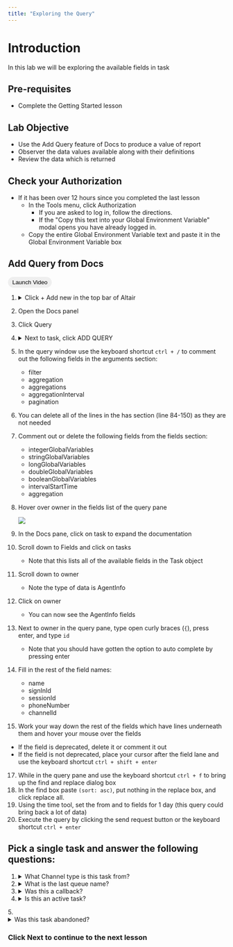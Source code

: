 ```yaml
---
title: "Exploring the Query"
---
```


<style>.btn{border-radius:30px;padding:5px 10px; border:1px #2196F3}.btn:hover{background: #2196F3;color:white;}</style>

# Introduction
In this lab we will be exploring the available fields in task

## Pre-requisites
- Complete the Getting Started lesson

## Lab Objective
- Use the Add Query feature of Docs to produce a value of report
- Observer the data values available along with their definitions 
- Review the data which is returned  
  
## Check your Authorization 
  - If it has been over 12 hours since you completed the last lesson
    - In the Tools menu, click Authorization 
      - If you are asked to log in, follow the directions.
      - If the "Copy this text into your Global Environment Variable" modal opens you have already logged in.
    - Copy the entire Global Environment Variable text and paste it in the Global Environment Variable box
  


## Add Query from Docs
<button class="btn" onclick="vidPop('d2c7b761-9291-40ec-b76f-3cb25c657c83')">Launch Video</button> 

1.  <details><summary>Click + Add new in the top bar of Altair </summary>
         <img src="https://webexcc-sa.github.io/tools/gql/images/addNew.png"/>
         </details> 
2.  Open the Docs panel
3.  Click Query
4.  <details><summary>Next to task, click ADD QUERY</summary>
    <img style="width:75%" src="https://webexcc-sa.github.io/tools/gql/images/addTaskQuery.gif"/></details>
5. In the query window use the keyboard shortcut `ctrl + /` to comment out the following fields in the arguments section:
   - filter
   - aggregation   
   - aggregations   
   - aggregationInterval   
   - pagination
6. You can delete all of the lines in the has section (line 84-150) as they are not needed
7. Comment out or delete the following fields from the fields section:
    - integerGlobalVariables
    - stringGlobalVariables   
    - longGlobalVariables   
    - doubleGlobalVariables   
    - booleanGlobalVariables    
    - intervalStartTime   
    - aggregation

8. Hover over owner in the fields list of the query pane

   <img src="https://webexcc-sa.github.io/tools/gql/images/ownerField.png"/>
10. In the Docs pane, click on task to expand the documentation
11. Scroll down to Fields and click on tasks
    - Note that this lists all of the available fields in the Task object
12. Scroll down to owner
    - Note the type of data is AgentInfo
13. Click on owner
    - You can now see the AgentInfo fields
14. Next to owner in the query pane, type open curly braces (`{`), press enter, and type `id`
    - Note that you should have gotten the option to auto complete by pressing enter 
15. Fill in the rest of the field names:
    - name
    - signInId
    - sessionId
    - phoneNumber
    - channelId
16. Work your way down the rest of the fields which have lines underneath them and hover your mouse over the fields
   - If the field is deprecated, delete it or comment it out 
   - If the field is not deprecated, place your cursor after the field lane and use the keyboard shortcut `ctrl + shift + enter ` 
17. While in the query pane and use the keyboard shortcut `ctrl + f` to bring up the find and replace dialog box
18. In the find box paste `(sort: asc)`, put nothing in the replace box, and click replace all.
19. Using the time tool, set the from and to fields for 1 day (this query could bring back a lot of data)
20. Execute the query by clicking the send request button or the keyboard shortcut `ctrl + enter`

## Pick a single task and answer the following questions:
1. <details><summary>What Channel type is this task from?</summary>Hint: Check field channelType
   </details>
2. <details><summary>What is the last queue name?</summary>Hint: Check field lastQueue > name
   </details>
3. <details><summary>Was this a callback?</summary>Hint: Check field isCallback
   </details>
4.  <details><summary>Is this an active task?</summary>Hint: Check field isActive
   </details>
5. <details><summary>Was this task abandoned?</summary>Hint: Check field terminationType
   </details>


### Click Next to continue to the next lesson





<!-- ---

### testing section

<button onclick="vidPop('d2c7b761-9291-40ec-b76f-3cb25c657c83')">Launch Video</button>

<button onclick="vidPop('483abf7f-d623-49fe-a1f6-ea2fcb082763')">Launch Video 2</button> -->